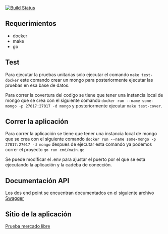 [![Build Status](https://github.com/edurdo1901/mutant/workflows/Go/badge.svg?branch=main)](https://github.com/gin-gonic/gin/actions?query=branch%3Amaster)

## Requerimientos
- docker
- make
- go

## Test

Para ejecutar la pruebas unitarias solo ejecutar el comando `make test-docker` este comando crear un mongo para posteriormente ejecutar las pruebas en esa base de datos.

Para correr la covertura del codigo se tiene que tener una instancia local de mongo que se crea con el siguiente comando `docker run --name some-mongo -p 27017:27017 -d mongo` y posteriormente ejecutar `make test-cover`.

## Correr la aplicación

Para correr la aplicación se tiene que tener una instancia local de mongo que se crea con el siguiente comando `docker run --name some-mongo -p 27017:27017 -d mongo` despues de ejecutar esta comando ya podemos correr el proyecto `go run cmd/main.go`

Se puede modificar el .env para ajustar el puerto por el que se esta ejecutando la aplicación y la cadeba de conección.

## Documentación API

Los dos end point se encuentran documentados en el siguiente archivo [Swagger](docs/swagger.yaml)

## Sitio de la aplicación

[Prueba mercado libre](https://challenge-golang.gentlesea-9f37728d.westus.azurecontainerapps.io)



